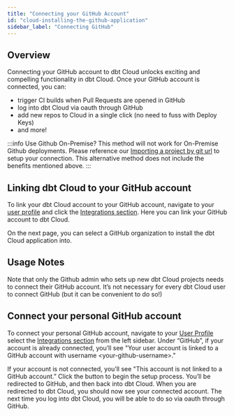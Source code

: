 ```yaml
---
title: "Connecting your GitHub Account"
id: "cloud-installing-the-github-application"
sidebar_label: "Connecting GitHub"
---
```


## Overview

Connecting your GitHub account to dbt Cloud unlocks exciting and compelling functionality in dbt Cloud. Once your GitHub account is connected, you can:
- trigger CI builds when Pull Requests are opened in GitHub
- log into dbt Cloud via oauth through GitHub
- add new repos to Cloud in a single click (no need to fuss with Deploy Keys)
- and more!


:::info Use Github On-Premise?
This method will not work for On-Premise Github deployments. Please reference our 
[Importing a project by git url](docs/dbt-cloud/cloud-configuring-dbt-cloud/cloud-import-a-project-by-git-url#github) to setup your connection. This alternative method does not include the benefits mentioned above.
:::

## Linking dbt Cloud to your GitHub account

To link your dbt Cloud account to your GitHub account, navigate to your [user profile](https://cloud.getdbt.com/#/profile/) and click the [Integrations section](https://cloud.getdbt.com/#/profile/integrations/). Here you can link your GitHub account to dbt Cloud.

<Lightbox src="/img/docs/dbt-cloud/cloud-configuring-dbt-cloud/profile_integrations_page.png" title="Click the green button to connect dbt Cloud to your GitHub account"/>

On the next page, you can select a GitHub organization to install the dbt Cloud application into.

<Lightbox src="/img/docs/dbt-cloud/cloud-configuring-dbt-cloud/github-app-2.png" title="Installing the dbt Cloud application into an organization."/>

## Usage Notes

Note that only the Github admin who sets up new dbt Cloud projects needs to connect their GitHub account. It’s not necessary for every dbt Cloud user to connect GitHub (but it can be convenient to do so!)

## Connect your personal GitHub account

To connect your personal GitHub account, navigate to your [User Profile](https://cloud.getdbt.com/#/profile/) select the [Integrations section](https://cloud.getdbt.com/#/profile/integrations/) from the left sidebar. Under “GitHub”, if your account is already connected, you’ll see "Your user account is linked to a GitHub account with username &lt;your-github-username&gt;."

If your account is not connected, you’ll see "This account is not linked to a GitHub account.” Click the button to begin the setup process. You’ll be redirected to GitHub, and then back into dbt Cloud. When you are redirected to dbt Cloud, you should now see your connected account. The next time you log into dbt Cloud, you will be able to do so via oauth through GitHub.
